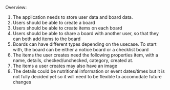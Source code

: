 Overview:
1. The application needs to store user data and board data. 
2. Users should be able to create a board
3. Users should be able to create items on each board
4. Users should be able to share a board with another user, so that they can both add items to the board
5. Boards can have different types depending on the usecase. To start with, the board can be either a notice board or a checklist board
6. The items the user creates need the following properties item, with a name, details, checked/unchecked, category, created at. 
7. The items a user creates may also have an image
8. The details could be nutritional information or event dates/times but it is not fully decided yet so it will need to be flexible to accomodate future changes